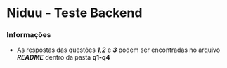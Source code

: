 # Niduu - Teste Backend

### Informações

- As respostas das questões ***1,2*** e ***3*** podem ser encontradas no arquivo ***README*** dentro da pasta **q1-q4**
